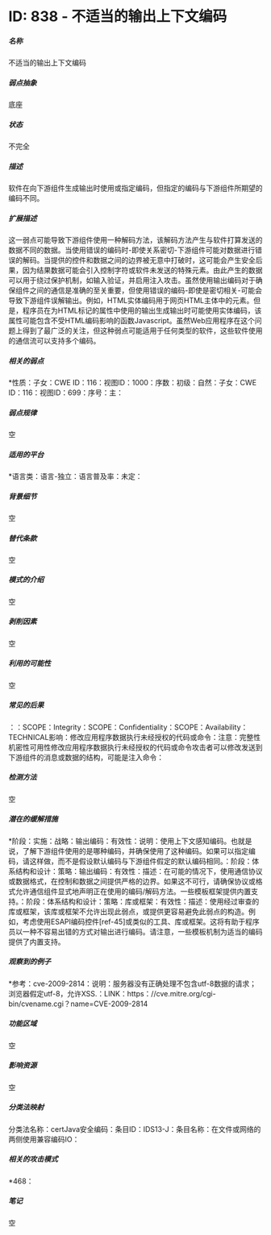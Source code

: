 # ID: 838 - 不适当的输出上下文编码
<h5>名称</h5>不适当的输出上下文编码
<h5>弱点抽象</h5>底座
<h5>状态</h5>不完全
<h5>描述</h5>软件在向下游组件生成输出时使用或指定编码，但指定的编码与下游组件所期望的编码不同。
<h5>扩展描述</h5>这一弱点可能导致下游组件使用一种解码方法，该解码方法产生与软件打算发送的数据不同的数据。当使用错误的编码时-即使关系密切-下游组件可能对数据进行错误的解码。当提供的控件和数据之间的边界被无意中打破时，这可能会产生安全后果，因为结果数据可能会引入控制字符或软件未发送的特殊元素。由此产生的数据可以用于绕过保护机制，如输入验证，并启用注入攻击。虽然使用输出编码对于确保组件之间的通信是准确的至关重要，但使用错误的编码-即使是密切相关-可能会导致下游组件误解输出。例如，HTML实体编码用于网页HTML主体中的元素。但是，程序员在为HTML标记的属性中使用的输出生成输出时可能使用实体编码，该属性可能包含不受HTML编码影响的函数Javascript。虽然Web应用程序在这个问题上得到了最广泛的关注，但这种弱点可能适用于任何类型的软件，这些软件使用的通信流可以支持多个编码。
<h5>相关的弱点</h5>*性质：子女：CWE ID：116：视图ID：1000：序数：初级：自然：子女：CWE ID：116：视图ID：699：序号：主：
<h5>弱点规律</h5>空
<h5>适用的平台</h5>*语言类：语言-独立：语言普及率：未定：
<h5>背景细节</h5>空
<h5>替代条款</h5>空
<h5>模式的介绍</h5>空
<h5>剥削因素</h5>空
<h5>利用的可能性</h5>空
<h5>常见的后果</h5>：：SCOPE：Integrity：SCOPE：Confidentiality：SCOPE：Availability：TECHNICAL影响：修改应用程序数据执行未经授权的代码或命令：注意：完整性机密性可用性修改应用程序数据执行未经授权的代码或命令攻击者可以修改发送到下游组件的消息或数据的结构，可能是注入命令：
<h5>检测方法</h5>空
<h5>潜在的缓解措施</h5>*阶段：实施：战略：输出编码：有效性：说明：使用上下文感知编码。也就是说，了解下游组件使用的是哪种编码，并确保使用了这种编码。如果可以指定编码，请这样做，而不是假设默认编码与下游组件假定的默认编码相同。：阶段：体系结构和设计：策略：输出编码：有效性：描述：在可能的情况下，使用通信协议或数据格式，在控制和数据之间提供严格的边界。如果这不可行，请确保协议或格式允许通信组件显式地声明正在使用的编码/解码方法。一些模板框架提供内置支持。：阶段：体系结构和设计：策略：库或框架：有效性：描述：使用经过审查的库或框架，该库或框架不允许出现此弱点，或提供更容易避免此弱点的构造。例如，考虑使用ESAPI编码控件[ref-45]或类似的工具、库或框架。这将有助于程序员以一种不容易出错的方式对输出进行编码。请注意，一些模板机制为适当的编码提供了内置支持。
<h5>观察到的例子</h5>*参考：cve-2009-2814：说明：服务器没有正确处理不包含utf-8数据的请求；浏览器假定utf-8，允许XSS.：LINK：https：//cve.mitre.org/cgi-bin/cvename.cgi？name=CVE-2009-2814
<h5>功能区域</h5>空
<h5>影响资源</h5>空
<h5>分类法映射</h5>分类法名称：certJava安全编码：条目ID：IDS13-J：条目名称：在文件或网络的两侧使用兼容编码IO：
<h5>相关的攻击模式</h5>*468：
<h5>笔记</h5>空

